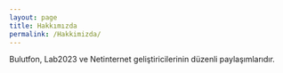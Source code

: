 ```yaml
---
layout: page
title: Hakkımızda
permalink: /Hakkimizda/
---
```


Bulutfon, Lab2023 ve Netinternet geliştiricilerinin düzenli paylaşımlarıdır.
